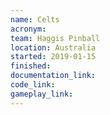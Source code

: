 ```yaml
---
name: Celts
acronym:
team: Haggis Pinball
location: Australia
started: 2019-01-15
finished:
documentation_link:
code_link:
gameplay_link:
---
```

